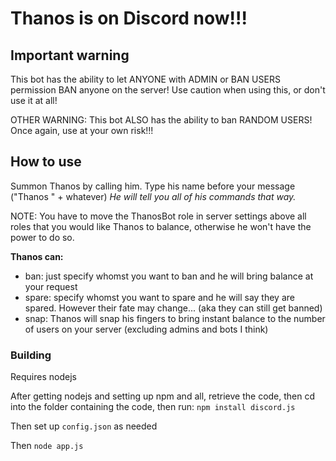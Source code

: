 # Thanos is on Discord now!!!

## Important warning

This bot has the ability to let ANYONE with ADMIN or BAN USERS permission BAN anyone on the server! Use caution when using this, or don't use it at all!

OTHER WARNING: This bot ALSO has the ability to ban RANDOM USERS! Once again, use at your own risk!!!

## How to use

Summon Thanos by calling him. Type his name before your message ("Thanos " + whatever)
*He will tell you all of his commands that way.*

NOTE: You have to move the ThanosBot role in server settings above all roles that you would like Thanos to balance, otherwise he won't have the power to do so.

__Thanos can:__

* ban: just specify whomst you want to ban and he will bring balance at your request
* spare: specify whomst you want to spare and he will say they are spared. However their fate may change... (aka they can still get banned)
* snap: Thanos will snap his fingers to bring instant balance to the number of users on your server (excluding admins and bots I think)

### Building

Requires nodejs

After getting nodejs and setting up npm and all, retrieve the code, then cd into the folder containing the code, then run: 
`npm install discord.js`

Then set up `config.json` as needed

Then `node app.js`
